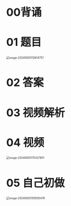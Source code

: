 # 00背诵



# 01 题目

<img src="C:\Users\Administrator\AppData\Roaming\Typora\typora-user-images\image-20240925112614757.png" alt="image-20240925112614757" style="zoom:50%;" />



# 02 答案



# 03 视频解析



# 04 视频

<img src="https://cvp.oss-cn-shanghai.aliyuncs.com/202409251703905.png" alt="image-20240925170327801" style="zoom:50%;" />

# 05 自己初做

<img src="https://cvp.oss-cn-shanghai.aliyuncs.com/202409251559537.png" alt="image-20240925155935478" style="zoom:50%;" />

